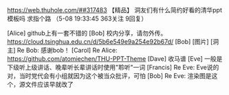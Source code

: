 https://web.thuhole.com/##317483 【精品】
洞友们有什么简约好看的清华ppt模板吗 求指个路
（5-08 19:33:45 363关注 9回复）

[Alice] github上有一套不错的
[Bob] 校内分享，请勿外传。
https://cloud.tsinghua.edu.cn/d/5b6e549e9a254e92b67d/
[Bob]  [图片]
[洞主] Re Bob: 感谢bob！
[Carol] Re Alice: https://github.com/atomiechen/THU-PPT-Theme
[Dave] 收马谱
[Eve] 一般是下级听上级讲话、晚辈听长辈讲话时使用"聆听"一词
[Francis] Re Eve: Eve说的对，当时党代会有小组就因为这个被当众批评，可怕
[Bob] Re Eve: 渲染图是这个，源文件应该早就改了